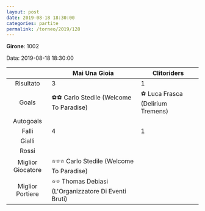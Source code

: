 ```yaml
---
layout: post
date: 2019-08-18 18:30:00
categories: partite
permalink: /torneo/2019/128
---
```

**Girone**: 1002

Data: 2019-08-18 18:30:00

| | Mai Una Gioia | Clitoriders |
|:-----:|-----|-----|
Risultato|3|1
Goals|⚽⚽ Carlo Stedile (Welcome To Paradise)|⚽ Luca Frasca (Delirium Tremens)<br/>
Autogoals||
Falli|4|1
Gialli||
Rossi||
Miglior Giocatore|⭐⭐⭐ Carlo Stedile (Welcome To Paradise)<br/>|
Miglior Portiere|⭐⭐ Thomas Debiasi (L'Organizzatore Di Eventi Bruti)<br/>|